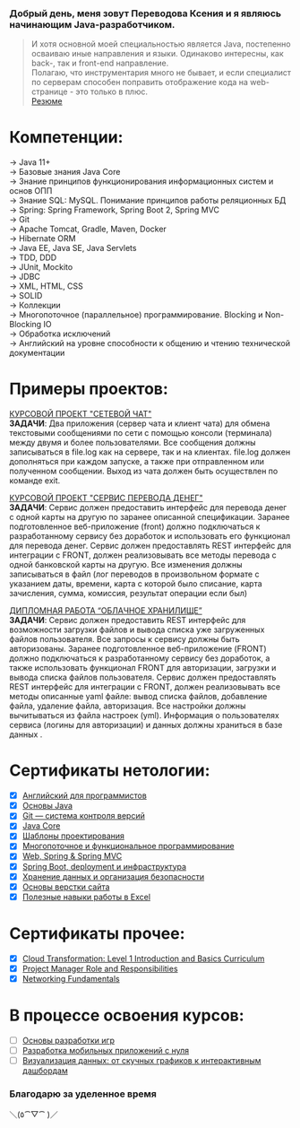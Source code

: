 ### Добрый день, меня зовут Переводова Ксения и я являюсь начинающим Java-разработчиком.

>И хотя основной моей специальностью является Java, постепенно осваиваю иные направления и языки.
Одинаково интересны, как back-, так и front-end направление.<br/>
Полагаю, что инструментария много не бывает, и если специалист по серверам способен поправить отображение кода на web-странице - это только в плюс.<br/>
>[Резюме](https://drive.google.com/file/d/1KqdbyTYVmBZcsnCqXc9URT16WycuhWZg/view?usp=drivesdk)

# Компетенции:
-> Java 11+<br/>
-> Базовые знания Java Core<br/>
-> Знание принципов функционирования информационных систем и основ ОПП<br/>
-> Знание SQL: MySQL. Понимание принципов работы реляционных БД<br/>
-> Spring: Spring Framework, Spring Boot 2, Spring MVC<br/>
-> Git<br/>
-> Apache Tomcat, Gradle, Maven, Docker<br/>
-> Hibernate ORM<br/>
-> Java EE, Java SE, Java Servlets<br/>
-> TDD, DDD<br/>
-> JUnit, Mockito<br/>
-> JDBC<br/>
-> XML, HTML, CSS<br/>
-> SOLID<br/>
-> Коллекции<br/>
-> Многопоточное (параллельное) программирование. Blocking и Non-Blocking IO<br/>
-> Обработка исключений<br/>
-> Aнглийский на уровне способности к общению и чтению технической документации

# Примеры проектов:
[КУРСОВОЙ ПРОЕКТ "СЕТЕВОЙ ЧАТ"](https://github.com/xeniia-nikole/Online_Chat)<br/>
**ЗАДАЧИ**: Два приложения (сервер чата и клиент чата) для обмена текстовыми сообщениями по сети с помощью консоли (терминала) между двумя и более пользователями. Все сообщения должны записываться в file.log как на сервере, так и на клиентах. file.log должен дополняться при каждом запуске, а также при отправленном или полученном сообщении. Выход из чата должен быть осуществлен по команде exit.

[КУРСОВОЙ ПРОЕКТ "СЕРВИС ПЕРЕВОДА ДЕНЕГ"](https://github.com/xeniia-nikole/TransferService)<br/>
**ЗАДАЧИ**: Сервис должен предоставить интерфейс для перевода денег с одной карты на другую по заранее описанной спецификации. Заранее подготовленное веб-приложение (front) должно подключаться к разработанному сервису без доработок и использовать его функционал для перевода денег. Сервис должен предоставлять REST интерфейс для интеграции с FRONT, должен реализовывать все методы перевода с одной банковской карты на другую. Все изменения должны записываться в файл (лог переводов в произвольном формате с указанием даты, времени, карта с которой было списание, карта зачисления, сумма, комиссия, результат операции если был)

[ДИПЛОМНАЯ РАБОТА “ОБЛАЧНОЕ ХРАНИЛИЩЕ”](https://github.com/xeniia-nikole/CloudServiceDiploma)<br/>
**ЗАДАЧИ**: Сервис должен предоставить REST интерфейс для возможности загрузки файлов и вывода списка уже загруженных файлов пользователя. Все запросы к сервису должны быть авторизованы. Заранее подготовленное веб-приложение (FRONT) должно подключаться к разработанному сервису без доработок, а также использовать функционал FRONT для авторизации, загрузки и вывода списка файлов пользователя. Сервис должен предоставлять REST интерфейс для интеграции с FRONT, должен реализовывать все методы описанные yaml файле: вывод списка файлов, добавление файла, удаление файла, авторизация. Все настройки должны вычитываться из файла настроек (yml). Информация о пользователях сервиса (логины для авторизации) и данных должны храниться в базе данных .

# Сертификаты нетологии:
- [x] [Английский для программистов](https://netology.ru/backend/api/user/programs/10952/pdf_certificate)
- [x] [Основы Java](https://netology.ru/backend/api/user/programs/17156/pdf_certificate)
- [x] [Git — система контроля версий](https://netology.ru/backend/api/user/programs/19854/pdf_certificate)
- [x] [Java Core](https://netology.ru/backend/api/user/programs/21602/pdf_certificate)
- [x] [Шаблоны проектирования](https://netology.ru/backend/api/user/programs/21606/pdf_certificate)
- [x] [Многопоточное и функциональное программирование](https://netology.ru/backend/api/user/programs/21609/pdf_certificate)
- [x] [Web, Spring & Spring MVC](https://netology.ru/backend/api/user/programs/22950/pdf_certificate)
- [x] [Spring Boot, deployment и инфраструктура](https://netology.ru/backend/api/user/programs/22954/pdf_certificate)
- [x] [Хранение данных и организация безопасности](https://netology.ru/backend/api/user/programs/22958/pdf_certificate)
- [x] [Основы верстки сайта](https://netology.ru/backend/api/user/programs/25604/pdf_certificate)
- [x] [Полезные навыки работы в Excel](https://netology.ru/backend/api/user/programs/18411/pdf_certificate)

# Сертификаты прочее:
- [x] [Cloud Transformation: Level 1 Introduction and Basics Curriculum](https://drive.google.com/file/d/1hDyzpzxZHWyUhMEbiJDCzdKU3J6-VBFX/view?usp=drivesdk)
- [x] [Project Manager Role and Responsibilities](https://drive.google.com/file/d/1hTfNLmqsZzXiXJIlGGDt-iAEDfwtxF6I/view?usp=drivesdk)
- [x] [Networking Fundamentals](https://drive.google.com/file/d/1hPz9H4WS_nh9ksTFqnzOFwWKYtnvERsw/view?usp=drivesdk)

# В процессе освоения курсов:
- [ ] [Основы разработки игр]()
- [ ] [Разработка мобильных приложений с нуля]()
- [ ] [Визуализация данных: от скучных графиков к интерактивным дашбордам]()

### Благодарю за уделенное время <br/>
＼(٥⁀▽⁀ )／
